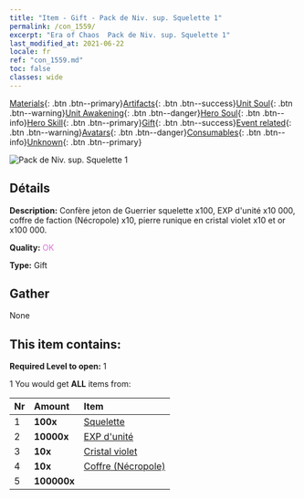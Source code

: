 ```yaml
---
title: "Item - Gift - Pack de Niv. sup. Squelette 1"
permalink: /con_1559/
excerpt: "Era of Chaos  Pack de Niv. sup. Squelette 1"
last_modified_at: 2021-06-22
locale: fr
ref: "con_1559.md"
toc: false
classes: wide
---
```

 [Materials](/ItemsFR/){: .btn .btn--primary}[Artifacts](/ItemsFR/Artifacts/){: .btn .btn--success}[Unit Soul](/ItemsFR/UnitSoul/){: .btn .btn--warning}[Unit Awakening](/ItemsFR/UnitAwakening/){: .btn .btn--danger}[Hero Soul](/ItemsFR/HeroSoul/){: .btn .btn--info}[Hero Skill](/ItemsFR/HeroSkill/){: .btn .btn--primary}[Gift](/ItemsFR/Gift/){: .btn .btn--success}[Event related](/ItemsFR/Events/){: .btn .btn--warning}[Avatars](/ItemsFR/Avatars/){: .btn .btn--danger}[Consumables](/ItemsFR/Consumables/){: .btn .btn--info}[Unknown](/ItemsFR/Unknown/){: .btn .btn--primary}

 ![Pack de Niv. sup. Squelette 1](/images/t/i_907173.png)

## Détails
 **Description:** Confère jeton de Guerrier squelette x100, EXP d'unité x10 000, coffre de faction (Nécropole) x10, pierre runique en cristal violet x10 et or x100 000.

 **Quality:** <span style="color: #DA70D6">OK</span>

 **Type:** Gift

## Gather

  None

## This item contains:

 **Required Level to open:** 1

 1 You would get **ALL** items  from:

  | Nr | Amount |     Item    |
  |:---|:-------|:------------|
  | 1 |  **100x** | [Squelette](/ItemsFR/unt_208/) |  | 
  | 2 |  **10000x** | [EXP d'unité](/ItemsFR/con_902/) |  | 
  | 3 |  **10x** | [Cristal violet](/ItemsFR/con_720/) |  | 
  | 4 |  **10x** | [Coffre (Nécropole)](/ItemsFR/con_1271/) |  | 
  | 5 |  **100000x** | <i class="fas fa-coins"/> |  | 
